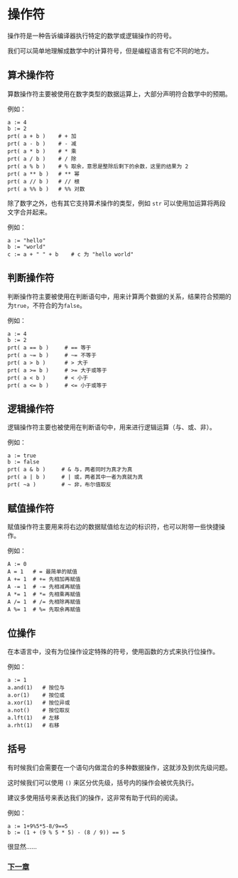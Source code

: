 # 操作符
操作符是一种告诉编译器执行特定的数学或逻辑操作的符号。

我们可以简单地理解成数学中的计算符号，但是编程语言有它不同的地方。

## 算术操作符
算数操作符主要被使用在数字类型的数据运算上，大部分声明符合数学中的预期。

例如：
```
a := 4
b := 2
prt( a + b )    # + 加
prt( a - b )    # - 减
prt( a * b )    # * 乘
prt( a / b )    # / 除
prt( a % b )    # % 取余，意思是整除后剩下的余数，这里的结果为 2 
prt( a ** b )   # ** 幂
prt( a // b )   # // 根
prt( a %% b )   # %% 对数
```
除了数字之外，也有其它支持算术操作的类型，例如 `str` 可以使用加运算将两段文字合并起来。

例如：
```
a := "hello"
b := "world"
c := a + " " + b    # c 为 "hello world"
```
## 判断操作符
判断操作符主要被使用在判断语句中，用来计算两个数据的关系，结果符合预期的为`true`，不符合的为`false`。

例如：
```
a := 4
b := 2
prt( a == b )     # == 等于
prt( a ~= b )     # ~= 不等于
prt( a > b )      # > 大于
prt( a >= b )     # >= 大于或等于
prt( a < b )      # < 小于
prt( a <= b )     # <= 小于或等于
```
## 逻辑操作符
逻辑操作符主要也被使用在判断语句中，用来进行逻辑运算（与、或、非）。

例如：
```
a := true
b := false
prt( a & b )     # & 与，两者同时为真才为真
prt( a | b )     # | 或，两者其中一者为真就为真
prt( ~a )        # ~ 非，布尔值取反
```
## 赋值操作符
赋值操作符主要用来将右边的数据赋值给左边的标识符，也可以附带一些快捷操作。

例如：
```
A := 0
A = 1   # = 最简单的赋值
A += 1  # += 先相加再赋值
A -= 1  # -= 先相减再赋值
A *= 1  # *= 先相乘再赋值
A /= 1  # /= 先相除再赋值 
A %= 1  # %= 先取余再赋值
```
## 位操作
在本语言中，没有为位操作设定特殊的符号，使用函数的方式来执行位操作。

例如：
```
a := 1
a.and(1)   # 按位与
a.or(1)    # 按位或
a.xor(1)   # 按位异或
a.not()    # 按位取反
a.lft(1)   # 左移
a.rht(1)   # 右移
```
## 括号
有时候我们会需要在一个语句内做混合的多种数据操作，这就涉及到优先级问题。

这时候我们可以使用 `()` 来区分优先级，括号内的操作会被优先执行。

建议多使用括号来表达我们的操作，这非常有助于代码的阅读。

例如：
```
a := 1+9%5*5-8/9==5
b := (1 + (9 % 5 * 5) - (8 / 9)) == 5
```
很显然……

### [下一章](collection-type.md)